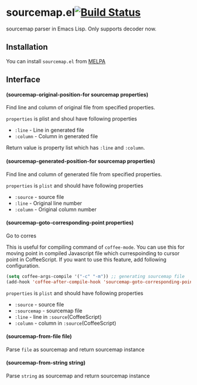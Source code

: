 # sourcemap.el[![Build Status](https://travis-ci.org/syohex/emacs-sourcemap.png)](https://travis-ci.org/syohex/emacs-sourcemap)

sourcemap parser in Emacs Lisp.
Only supports decoder now.


## Installation

You can install `sourcemap.el` from [MELPA](http://melpa.milkbox.net/)


## Interface

#### (sourcemap-original-position-for sourcemap properties)

Find line and column of original file from specified properties.

`properties` is plist and shoul have following properties
- `:line` - Line in generated file
- `:column` - Column in generated file

Return value is property list which has `:line` and `:column`.


#### (sourcemap-generated-position-for sourcemap properties)

Find line and column of generated file from specified properties.

`properties` is `plist` and should have following properties
- `:source` - source file
- `:line` - Original line number
- `:column` - Original column number


#### (sourcemap-goto-corresponding-point properties)

Go to corres

This is useful for compiling command of `coffee-mode`.
You can use this for moving point in compiled Javascript file which
currespoinding to cursor point in CoffeeScript. If you want to use
this feature, add following configuration.

```lisp
(setq coffee-args-compile '("-c" "-m")) ;; generating sourcemap file
(add-hook 'coffee-after-compile-hook 'sourcemap-goto-corresponding-point)
```

`properties` is `plist` and should have following properties
- `:source` - source file
- `:sourcemap` - sourcemap file
- `:line` - line in `:source`(CoffeeScript)
- `:column` - column in `:source`(CoffeeScript)


#### (sourcemap-from-file file)

Parse `file` as sourcemap and return sourcemap instance

#### (sourcemap-from-string string)

Parse `string` as sourcemap and return sourcemap instance
